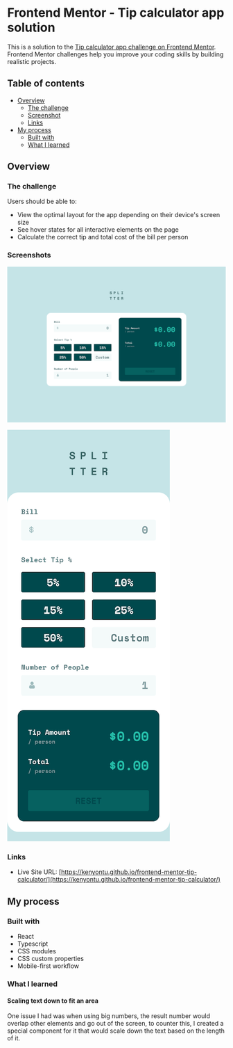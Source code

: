 # Frontend Mentor - Tip calculator app solution

This is a solution to the [Tip calculator app challenge on Frontend Mentor](https://www.frontendmentor.io/challenges/tip-calculator-app-ugJNGbJUX). Frontend Mentor challenges help you improve your coding skills by building realistic projects.

## Table of contents

- [Overview](#overview)
  - [The challenge](#the-challenge)
  - [Screenshot](#screenshot)
  - [Links](#links)
- [My process](#my-process)
  - [Built with](#built-with)
  - [What I learned](#what-i-learned)

## Overview

### The challenge

Users should be able to:

- View the optimal layout for the app depending on their device's screen size
- See hover states for all interactive elements on the page
- Calculate the correct tip and total cost of the bill per person

### Screenshots

![](./screenshot-desktop.png)

![](./screenshot-phone.png)

### Links

- Live Site URL: [https://kenyontu.github.io/frontend-mentor-tip-calculator/](https://kenyontu.github.io/frontend-mentor-tip-calculator/)

## My process

### Built with

- React
- Typescript
- CSS modules
- CSS custom properties
- Mobile-first workflow

### What I learned

#### Scaling text down to fit an area

One issue I had was when using big numbers, the result number would overlap other elements and go out of the screen, to counter this, I created a special component for it that would scale down the text based on the length of it.
